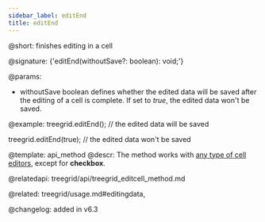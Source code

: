 ```yaml
---
sidebar_label: editEnd
title: editEnd
---          
```


@short: finishes editing in a cell

@signature: {'editEnd(withoutSave?: boolean): void;'}

@params:
- withoutSave	boolean    defines whether the edited data will be saved after the editing of a cell is complete. If set to <i>true</i>, the edited data won't be saved. 

@example:
treegrid.editEnd(); // the edited data will be saved

treegrid.editEnd(true); // the edited data won't be saved

@template: api_method
@descr:
The method works with [any type of cell editors](treegrid/configuration.md#columneditors), except for **checkbox**. 


@relatedapi: treegrid/api/treegrid_editcell_method.md

@related: treegrid/usage.md#editingdata, 

@changelog: added in v6.3

